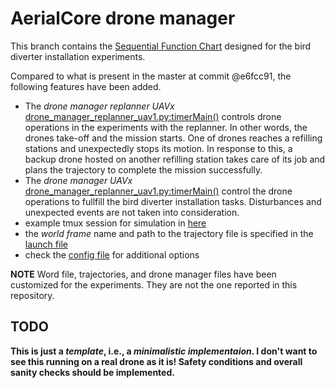 # AerialCore drone manager

This branch contains the [Sequential Function Chart](https://en.wikipedia.org/wiki/Sequential_function_chart) designed for the bird diverter installation experiments.

Compared to what is present in the master at commit @e6fcc91, the following features have been added.

* The _drone manager replanner UAVx_ [drone_manager_replanner_uav1.py:timerMain()](./scripts/drone_manager_replanner_uav1.py) controls drone operations in the experiments with the replanner. In other words, the drones take-off and the mission starts. One of drones reaches a refilling stations and unexpectedly stops its motion. In response to this, a backup drone hosted on another refilling station takes care of its job and plans the trajectory to complete the mission successfully.
* The _drone manager UAVx_ [drone_manager_replanner_uav1.py:timerMain()](./scripts/drone_manager_uav1.py) control the drone operations to fullfill the bird diverter installation tasks. Disturbances and unexpected events are not taken into consideration.
* example tmux session for simulation in [here](./tmux)
* the _world frame_ name and path to the trajectory file is specified in the [launch file](./launch/drone_manager.launch)
* check the [config file](./config/drone_manager.yaml) for additional options

**NOTE** Word file, trajectories, and drone manager files have been customized for the experiments. They are not the one reported in this repository.

## TODO

**This is just a _template_, i.e., a _minimalistic implementaion_. I don't want to see this running on a real drone as it is! Safety conditions and overall sanity checks should be implemented.**

